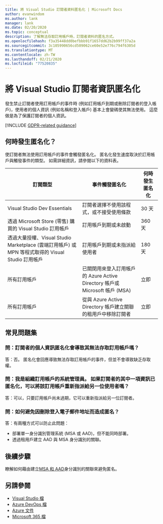 ```yaml
---
title: 將 Visual Studio 訂閱者資料匿名化 | Microsoft Docs
author: evanwindom
ms.author: lank
manager: lank
ms.date: 02/20/2020
ms.topic: conceptual
description: 了解無法存取訂用帳戶時，訂閱者資料的匿名方式。
ms.openlocfilehash: f3a35448dd0befbbb91f1657dd62b2b99ff37a2a
ms.sourcegitcommit: 3c105990656cd509062ce60e52e776c794f6305d
ms.translationtype: MT
ms.contentlocale: zh-TW
ms.lasthandoff: 02/21/2020
ms.locfileid: "77520835"
---
```

# <a name="anonymization-of-visual-studio-subscriber-information"></a>將 Visual Studio 訂閱者資訊匿名化
發生禁止訂閱者使用訂用帳戶的事件時 (例如訂用帳戶到期或刪除訂閱者的登入帳戶)，使用者的個人資訊 (例如名稱和登入帳戶) 基本上會變碼使其無法使用。  這麼做是為了保護訂閱者的個人資訊。

[!INCLUDE [GDPR-related guidance](includes/gdpr-intro-sentence.md)]

## <a name="when-does-anonymization-occur"></a>何時發生匿名化？
使訂閱者無法使用訂用帳戶的事件會觸發匿名化。  匿名化發生速度取決於訂用帳戶與觸發事件的類型。 如需詳細資訊，請參閱以下的資料表。

| 訂閱類型                                                                                                                       | 事件觸發匿名化                                                                                                     | 何時發生匿名化 |
|-----------------------------------------------------------------------------------------------------------------------------------------|------------------------------------------------------------------------------------------------------------|---------------------------|
| Visual Studio Dev Essentials                                                                                                            | 訂閱者選擇不使用該程式，或不接受使用條款                                    | 30 天               |
| 透過 Microsoft Store (零售) 購買的 Visual Studio 訂用帳戶                                                                      | 訂用帳戶到期或未啟動                                                                   | 360 天                  |
| 透過大量授權、Visual Studio Marketplace (雲端訂用帳戶) 或 MPN 等程式取得的 Visual Studio 訂用帳戶 | 訂用帳戶到期或未指派給使用者                                                          | 180 天                  |
| 所有訂用帳戶                                                                                                                       | 已關閉用來登入訂用帳戶的 Azure Active Directory 帳戶或 Microsoft 帳戶 (MSA) | 立即               |
| 所有訂用帳戶                                                                                                                       | 從與 Azure Active Directory 帳戶建立關聯的租用戶中移除訂閱者                                | 立即               |

## <a name="faq"></a>常見問題集
### <a name="q--does-the-anonymization-of-the-subscribers-personal-information-cause-them-to-lose-access-to-the-subscription"></a>問：訂閱者的個人資訊匿名化會導致其無法存取訂用帳戶嗎？
答：否。  匿名化會回應導致無法存取訂用帳戶的事件，但並不會導致缺乏存取權。

### <a name="q--im-an-administrator-for-my-organizations-subscriptions--if-one-of-my-subscribers-information-is-anonymized-can-that-subscription-be-reassigned-to-another-user"></a>問：我是組織訂用帳戶的系統管理員。  如果訂閱者的其中一項資訊已匿名化，可以將該訂用帳戶重新指派給另一位使用者嗎？
答：可以，只要訂用帳戶尚未過期，它可以重新指派給另一位訂閱者。

### <a name="q-how-can-i-prevent-anonymization-caused-by-deleting-a-sign-in-email-address"></a>問：如何避免因刪除登入電子郵件地址而造成匿名？
答：有兩種方式可以防止此問題：
- 部署單一身分識別管理系統 (MSA 或 AAD)，但不能同時部署。  
- 透過租用戶建立 AAD 與 MSA 身分識別的關聯。 

## <a name="next-steps"></a>後續步驟
瞭解如何藉由建立[MSA 和 AAD](https://docs.microsoft.com/azure/active-directory/b2b/add-users-administrator)身分識別的關聯來避免匿名。

## <a name="see-also"></a>另請參閱
- [Visual Studio 檔](https://docs.microsoft.com/visualstudio/)
- [Azure DevOps 檔](https://docs.microsoft.com/azure/devops/)
- [Azure 文件](https://docs.microsoft.com/azure/)
- [Microsoft 365 檔](https://docs.microsoft.com/microsoft-365/)
